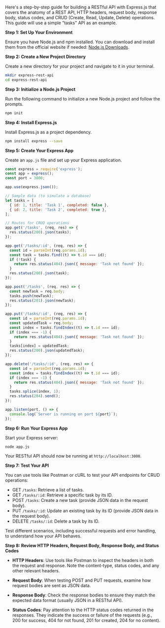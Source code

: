Here's a step-by-step guide for building a RESTful API with Express.js that covers the anatomy of a REST API, HTTP headers, request body, response body, status codes, and CRUD (Create, Read, Update, Delete) operations. This guide will use a simple "tasks" API as an example.

**Step 1: Set Up Your Environment**

Ensure you have Node.js and npm installed. You can download and install them from the official website if needed: [Node.js Downloads](https://nodejs.org/en/download/).

**Step 2: Create a New Project Directory**

Create a new directory for your project and navigate to it in your terminal.

```bash
mkdir express-rest-api
cd express-rest-api
```

**Step 3: Initialize a Node.js Project**

Run the following command to initialize a new Node.js project and follow the prompts.

```bash
npm init
```

**Step 4: Install Express.js**

Install Express.js as a project dependency.

```bash
npm install express --save
```

**Step 5: Create Your Express App**

Create an `app.js` file and set up your Express application.

```javascript
const express = require('express');
const app = express();
const port = 3000;

app.use(express.json());

// Sample data (to simulate a database)
let tasks = [
  { id: 1, title: 'Task 1', completed: false },
  { id: 2, title: 'Task 2', completed: true },
];

// Routes for CRUD operations
app.get('/tasks', (req, res) => {
  res.status(200).json(tasks);
});

app.get('/tasks/:id', (req, res) => {
  const id = parseInt(req.params.id);
  const task = tasks.find((t) => t.id === id);
  if (!task) {
    return res.status(404).json({ message: 'Task not found' });
  }
  res.status(200).json(task);
});

app.post('/tasks', (req, res) => {
  const newTask = req.body;
  tasks.push(newTask);
  res.status(201).json(newTask);
});

app.put('/tasks/:id', (req, res) => {
  const id = parseInt(req.params.id);
  const updatedTask = req.body;
  const index = tasks.findIndex((t) => t.id === id);
  if (index === -1) {
    return res.status(404).json({ message: 'Task not found' });
  }
  tasks[index] = updatedTask;
  res.status(200).json(updatedTask);
});

app.delete('/tasks/:id', (req, res) => {
  const id = parseInt(req.params.id);
  const index = tasks.findIndex((t) => t.id === id);
  if (index === -1) {
    return res.status(404).json({ message: 'Task not found' });
  }
  tasks.splice(index, 1);
  res.status(204).send();
});

app.listen(port, () => {
  console.log(`Server is running on port ${port}`);
});
```

**Step 6: Run Your Express App**

Start your Express server:

```bash
node app.js
```

Your RESTful API should now be running at `http://localhost:3000`.

**Step 7: Test Your API**

You can use tools like Postman or cURL to test your API endpoints for CRUD operations:

- GET `/tasks`: Retrieve a list of tasks.
- GET `/tasks/:id`: Retrieve a specific task by its ID.
- POST `/tasks`: Create a new task (provide JSON data in the request body).
- PUT `/tasks/:id`: Update an existing task by its ID (provide JSON data in the request body).
- DELETE `/tasks/:id`: Delete a task by its ID.

Test different scenarios, including successful requests and error handling, to understand how your API behaves.

**Step 8: Review HTTP Headers, Request Body, Response Body, and Status Codes**

- **HTTP Headers**: Use tools like Postman to inspect the headers in both the request and response. Note the content-type, status codes, and any other relevant headers.

- **Request Body**: When testing POST and PUT requests, examine how request bodies are sent as JSON data.

- **Response Body**: Check the response bodies to ensure they match the expected data format (usually JSON in a RESTful API).

- **Status Codes**: Pay attention to the HTTP status codes returned in the responses. They indicate the success or failure of the requests (e.g., 200 for success, 404 for not found, 201 for created, 204 for no content).

